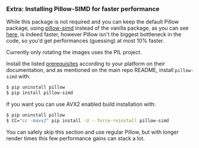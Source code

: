 ### Extra: Installing Pillow-SIMD for faster performance

While this package is not required and you can keep the default Pillow package, using [pillow-simd](https://github.com/uploadcare/pillow-simd) instead of the vanilla package, as you can see [here](https://python-pillow.org/pillow-perf/), is indeed faster, however Pillow isn't the biggest bottleneck in the code, so you'd get performances (guessing) at most 10% faster.

Currently only rotating the images uses the PIL project.

Install the listed [prerequisites](https://pillow.readthedocs.io/en/stable/installation.html#building-from-source) according to your platform on their documentation, and as mentioned on the main repo README, install `pillow-simd` with:

```bash
$ pip uninstall pillow
$ pip install pillow-simd
```

If you want you can use AVX2 enabled build installation with:

```bash
$ pip uninstall pillow
$ CC="cc -mavx2" pip install -U --force-reinstall pillow-simd
```

You can safely skip this section and use regular Pillow, but with longer render times this few performance gains can stack a lot.